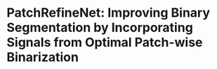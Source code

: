# PatchRefineNet: Improving Binary Segmentation by Incorporating Signals from Optimal Patch-wise Binarization

